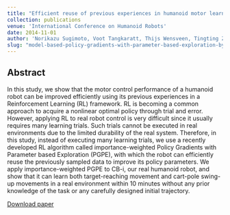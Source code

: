 ```yaml
---
title: "Efficient reuse of previous experiences in humanoid motor learning"
collection: publications
venue: 'International Conference on Humanoid Robots'
date: 2014-11-01
author: 'Norikazu Sugimoto, Voot Tangkaratt, Thijs Wensveen, Tingting Zhao, Masashi Sugiyama, Jun Morimoto'
slug: "model-based-policy-gradients-with-parameter-based-exploration-by-least-squares-conditional-density-estimation"
---
```


<div>
<h2>Abstract</h2>
<p>
In this study, we show that the motor control performance of a humanoid robot can be improved efficiently using its previous experiences in a Reinforcement Learning (RL) framework. RL is becoming a common approach to acquire a nonlinear optimal policy through trial and error. However, applying RL to real robot control is very difficult since it usually requires many learning trials. Such trials cannot be executed in real environments due to the limited durability of the real system. Therefore, in this study, instead of executing many learning trials, we use a recently developed RL algorithm called importance-weighted Policy Gradients with Parameter based Exploration (PGPE), with which the robot can efficiently reuse the previously sampled data to improve its policy parameters. We apply importance-weighted PGPE to CB-i, our real humanoid robot, and show that it can learn both target-reaching movement and cart-pole swing-up movements in a real environment within 10 minutes without any prior knowledge of the task or any carefully designed initial trajectory.
</p>
</div>

[Download paper](https://ieeexplore.ieee.org/abstract/document/7041417)

